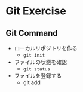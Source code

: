 # Git Exercise
## Git Command

- ローカルリポジトリを作る
  - `git init`
- ファイルの状態を確認
  - `git status`
- ファイルを登録する
  - git add